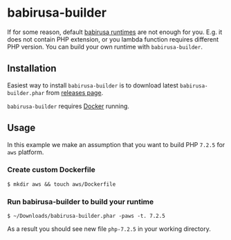 # babirusa-builder

If for some reason, default [babirusa runtimes](https://github.com/babirusa/babirusa-runtime) are not enough for you.
E.g. it does not contain PHP extension, or you lambda function requires different PHP version.
You can build your own runtime with `babirusa-builder`.

## Installation
Easiest way to install `babirusa-builder` is to download latest `babirusa-builder.phar` from [releases page](https://github.com/babirusa/babirusa-builder/releases).

`babirusa-builder` requires [Docker](https://www.docker.com/) running.

## Usage
In this example we make an assumption that you want to build PHP `7.2.5` for `aws` platform.

### Create custom Dockerfile
`$ mkdir aws && touch aws/Dockerfile`

### Run babirusa-builder to build your runtime
`$ ~/Downloads/babirusa-builder.phar -paws -t. 7.2.5`

As a result you should see new file `php-7.2.5` in your working directory.
